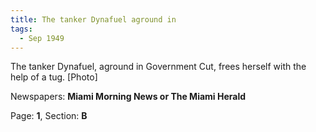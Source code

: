 ```yaml
---  
title: The tanker Dynafuel aground in  
tags:  
  - Sep 1949  
---  
```

  
The tanker Dynafuel, aground in Government Cut, frees herself with the help of a tug. [Photo]  
  
Newspapers: **Miami Morning News or The Miami Herald**  
  
Page: **1**, Section: **B** 
